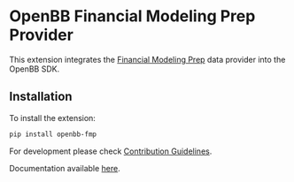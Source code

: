 # OpenBB Financial Modeling Prep Provider

This extension integrates the [Financial Modeling Prep](https://site.financialmodelingprep.com/) data provider into the OpenBB SDK.

## Installation

To install the extension:

```bash
pip install openbb-fmp
```

For development please check [Contribution Guidelines](https://github.com/OpenBB-finance/OpenBBTerminal/blob/feature/openbb-sdk-v4/openbb_platform/CONTRIBUTING.md).

Documentation available [here](https://docs.openbb.co/sdk).
